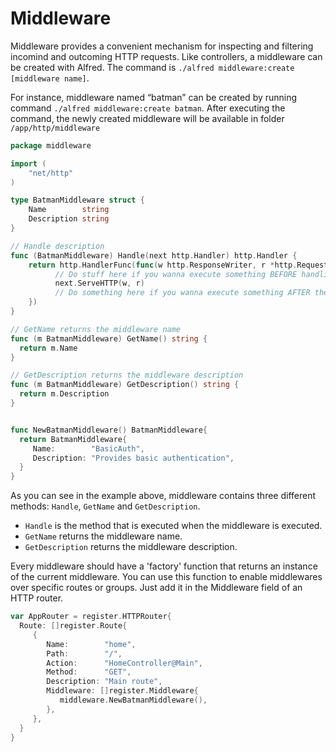 # Middleware

Middleware provides a convenient mechanism for inspecting and filtering  incomind and outcoming HTTP requests. Like controllers, a middleware can be created with Alfred. The command is `./alfred middleware:create [middleware name]`.

For instance, middleware named “batman” can be created by running command `./alfred middleware:create batman`.
After executing the command, the newly created middleware will be available in folder `/app/http/middleware`

```go title="New batman middleware
package middleware

import (
    "net/http"
)

type BatmanMiddleware struct {
    Name        string
    Description string
}

// Handle description
func (BatmanMiddleware) Handle(next http.Handler) http.Handler {
    return http.HandlerFunc(func(w http.ResponseWriter, r *http.Request){
          // Do stuff here if you wanna execute something BEFORE handling the request
          next.ServeHTTP(w, r)
          // Do something here if you wanna execute something AFTER the request
    })
}

// GetName returns the middleware name
func (m BatmanMiddleware) GetName() string {
  return m.Name
}

// GetDescription returns the middleware description
func (m BatmanMiddleware) GetDescription() string {
  return m.Description
}


func NewBatmanMiddleware() BatmanMiddleware{
  return BatmanMiddleware{
     Name:        "BasicAuth",
     Description: "Provides basic authentication",
  }
}
```

As you can see in the example above, middleware contains three different methods: `Handle`, `GetName` and `GetDescription`.

* `Handle` is the method that is executed when the middleware is executed.
* `GetName` returns the middleware name.
* `GetDescription` returns the middleware description.

Every middleware should have a 'factory' function that returns an instance of the current middleware. You can use this function to enable middlewares over specific routes or groups. Just add it in the Middleware field of an HTTP router.

```go title="Middleware in HTTPRouter"
var AppRouter = register.HTTPRouter{
  Route: []register.Route{
     {
        Name:        "home",
        Path:        "/",
        Action:      "HomeController@Main",
        Method:      "GET",
        Description: "Main route",
        Middleware: []register.Middleware{
           middleware.NewBatmanMiddleware(),
        },
     },
  }
}
```
